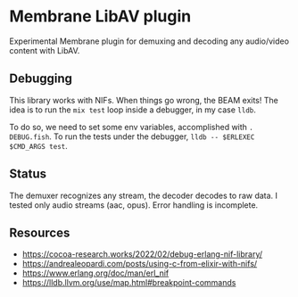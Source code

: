 # Membrane LibAV plugin
Experimental Membrane plugin for demuxing and decoding any audio/video content with LibAV.

## Debugging
This library works with NIFs. When things go wrong, the BEAM exits!
The idea is to run the `mix test` loop inside a debugger, in my case `lldb`.

To do so, we need to set some env variables, accomplished with `. DEBUG.fish`.
To run the tests under the debugger, `lldb -- $ERLEXEC $CMD_ARGS test`.

## Status
The demuxer recognizes any stream, the decoder decodes to raw data. I tested
only audio streams (aac, opus). Error handling is incomplete.

## Resources
- https://cocoa-research.works/2022/02/debug-erlang-nif-library/
- https://andrealeopardi.com/posts/using-c-from-elixir-with-nifs/
- https://www.erlang.org/doc/man/erl_nif
- https://lldb.llvm.org/use/map.html#breakpoint-commands

